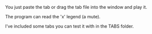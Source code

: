 You just paste the tab or drag the tab file into the window and play it.

The program can read the 'x' legend (a mute).

I've included some tabs you can test it with in the TABS folder.
